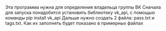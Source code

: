 
Эта программа нужна для определения владельца группы ВК
Сначала для запуска понадобится установить библиотеку vk_api, с помощью команды pip install vk_api
Дальше нужно создать 2 файла: pass.txt и tags.txt. Как их заполнять будет показано в примерных файлах
